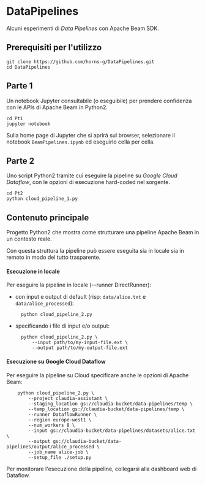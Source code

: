 # DataPipelines

Alcuni esperimenti di *Data Pipelines* con Apache Beam SDK.


## Prerequisiti per l'utilizzo

    git clone https://github.com/horns-g/DataPipelines.git
    cd DataPipelines

## Parte 1

Un notebook Jupyter consultabile (o eseguibile) per prendere confidenza con le APIs di Apache Beam in Python2.

    cd Pt1
    jupyter notebook

Sulla home page di Jupyter che si aprirà sul browser, selezionare il notebook `BeamPipelines.ipynb` ed eseguirlo cella per cella.


## Parte 2

Uno script Python2 tramite cui eseguire la pipeline su *Google Cloud Dataflow*, con le opzioni di esecuzione hard-coded nel sorgente.

    cd Pt2
    python cloud_pipeline_1.py

## Contenuto principale

Progetto Python2 che mostra come strutturare una pipeline Apache Beam in un contesto reale.

Con questa struttura la pipeline può essere eseguita sia in locale sia in remoto in modo del tutto trasparente.

#### Esecuzione in locale

Per eseguire la pipeline in locale (--runner DirectRunner):

* con input e output di default (risp: `data/alice.txt` e `data/alice_processed`):

        python cloud_pipeline_2.py
        
* specificando i file di input e/o output:

        python cloud_pipeline_2.py \
            --input path/to/my-input-file.ext \
            --output path/to/my-output-file.ext
            
            
#### Esecuzione su Google Cloud Dataflow

Per eseguire la pipeline su Cloud specificare anche le opzioni di Apache Beam:

        python cloud_pipeline_2.py \
            --project claudia-assistant \
            --staging_location gs://claudia-bucket/data-pipelines/temp \
            --temp_location gs://claudia-bucket/data-pipelines/temp \
            --runner DataflowRunner \
            --region europe-west1 \
            --num_workers 8 \
            --input gs://claudia-bucket/data-pipelines/datasets/alice.txt \
            --output gs://claudia-bucket/data-pipelines/output/alice_processed \
            --job_name alice-job \
            --setup_file ./setup.py

Per monitorare l'esecuzione della pipeline, collegarsi alla dashboard web di Dataflow.

